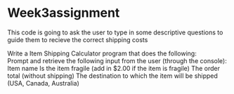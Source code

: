 # Week3assignment
This code is going to ask the user to type in some descriptive questions to guide them to recieve the correct shipping costs

Write a Item Shipping Calculator program that does the following:  
Prompt and retrieve the following input from the user (through the console): 
Item name Is the item fragile (add in $2.00 if the item is fragile) 
The order total (without shipping) 
The destination to which the item will be shipped (USA, Canada, Australia)  

